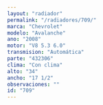 ```yaml
---
layout: "radiador"
permalink: "/radiadores/709/"
marca: "Chevrolet"
modelo: "Avalanche"
ano: "2008"
motor: "V8 5.3 6.0"
transmision: "Automática"
parte: "432306"
clima: "Con clima"
alto: "34"
ancho: "17 1/2"
observaciones: ""
id: "709"
---
```


